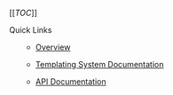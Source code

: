 [[_TOC_]]

<div class="related">
  <div class="related-title">Quick Links</div>
  
  <ul>
    <ul>
      <li><a href="/Home">Overview</a></li>
    </ul>
  </ul>
  
  <ul>
    <ul>
      <li><a href="/templating">Templating System Documentation</a></li>
    </ul>
  </ul>
  
  <ul>
    <ul>
      <li><a href="/api">API Documentation</a></li>
    </ul>
  </ul>
</div>